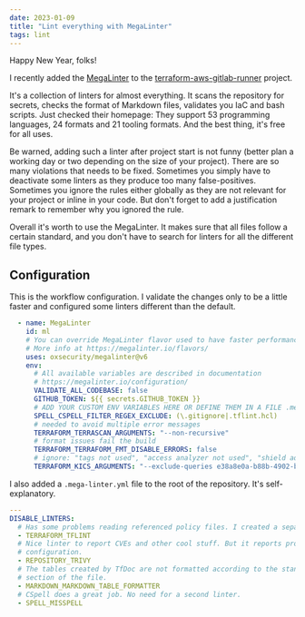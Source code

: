 ```yaml
---
date: 2023-01-09
title: "Lint everything with MegaLinter"
tags: lint
---
```

Happy New Year, folks!

I recently added the [MegaLinter](https://github.com/oxsecurity/megalinter/) to the [terraform-aws-gitlab-runner](https://github.com/npalm/terraform-aws-gitlab-runner/)
project.

It's a collection of linters for almost everything. It scans the repository for secrets, checks the format of Markdown files,
validates you IaC and bash scripts. Just checked their homepage: They support 53 programming languages, 24 formats and 21
tooling formats. And the best thing, it's free for all uses.

Be warned, adding such a linter after project start is not funny (better plan a working day or two depending on the size of your
project). There are so many violations that needs to be fixed. Sometimes
you simply have to deactivate some linters as they produce too many false-positives. Sometimes you ignore the rules either
globally as they are not relevant for your project or inline in your code. But don't forget to add a justification remark to
remember why you ignored the rule.

Overall it's worth to use the MegaLinter. It makes sure that all files follow a certain standard, and you don't have to search
for linters for all the different file types.

## Configuration

This is the workflow configuration. I validate the changes only to be a little faster and configured some linters different than
the default.

```yaml
  - name: MegaLinter
    id: ml
    # You can override MegaLinter flavor used to have faster performances
    # More info at https://megalinter.io/flavors/
    uses: oxsecurity/megalinter@v6
    env:
      # All available variables are described in documentation
      # https://megalinter.io/configuration/
      VALIDATE_ALL_CODEBASE: false
      GITHUB_TOKEN: ${{ secrets.GITHUB_TOKEN }}
      # ADD YOUR CUSTOM ENV VARIABLES HERE OR DEFINE THEM IN A FILE .mega-linter.yml AT THE ROOT OF YOUR REPOSITORY
      SPELL_CSPELL_FILTER_REGEX_EXCLUDE: (\.gitignore|.tflint.hcl)
      # needed to avoid multiple error messages
      TERRAFORM_TERRASCAN_ARGUMENTS: "--non-recursive"
      # format issues fail the build
      TERRAFORM_TERRAFORM_FMT_DISABLE_ERRORS: false
      # ignore: "tags not used", "access analyzer not used", "shield advanced not used"
      TERRAFORM_KICS_ARGUMENTS: "--exclude-queries e38a8e0a-b88b-4902-b3fe-b0fcb17d5c10,e592a0c5-5bdb-414c-9066-5dba7cdea370,084c6686-2a70-4710-91b1-000393e54c12"
```

I also added a `.mega-linter.yml` file to the root of the repository. It's self-explanatory.

```yaml
---
DISABLE_LINTERS:
  # Has some problems reading referenced policy files. I created a separate workflow for TfLint as it creates valuable output.
  - TERRAFORM_TFLINT
  # Nice linter to report CVEs and other cool stuff. But it reports problems with the Terraform code which can't be disabled by
  # configuration.
  - REPOSITORY_TRIVY
  # The tables created by TfDoc are not formatted according to the standard. And there is no option to deactivate the check for a
  # section of the file.
  - MARKDOWN_MARKDOWN_TABLE_FORMATTER
  # CSpell does a great job. No need for a second linter.
  - SPELL_MISSPELL
```
